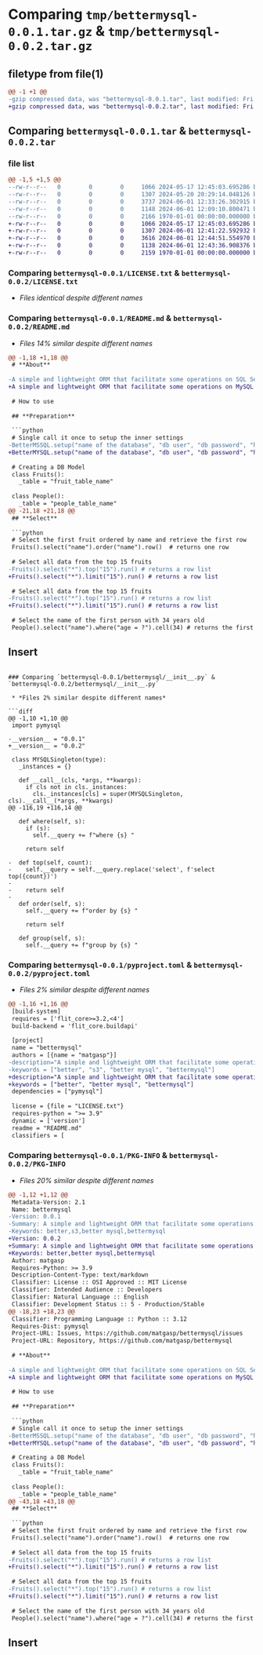 # Comparing `tmp/bettermysql-0.0.1.tar.gz` & `tmp/bettermysql-0.0.2.tar.gz`

## filetype from file(1)

```diff
@@ -1 +1 @@
-gzip compressed data, was "bettermysql-0.0.1.tar", last modified: Fri Jan  1 00:00:00 2016, max compression
+gzip compressed data, was "bettermysql-0.0.2.tar", last modified: Fri Jan  1 00:00:00 2016, max compression
```

## Comparing `bettermysql-0.0.1.tar` & `bettermysql-0.0.2.tar`

### file list

```diff
@@ -1,5 +1,5 @@
--rw-r--r--   0        0        0     1066 2024-05-17 12:45:03.695286 bettermysql-0.0.1/LICENSE.txt
--rw-r--r--   0        0        0     1307 2024-05-20 20:29:14.048126 bettermysql-0.0.1/README.md
--rw-r--r--   0        0        0     3737 2024-06-01 12:33:26.302915 bettermysql-0.0.1/bettermysql/__init__.py
--rw-r--r--   0        0        0     1148 2024-06-01 12:09:10.800471 bettermysql-0.0.1/pyproject.toml
--rw-r--r--   0        0        0     2166 1970-01-01 00:00:00.000000 bettermysql-0.0.1/PKG-INFO
+-rw-r--r--   0        0        0     1066 2024-05-17 12:45:03.695286 bettermysql-0.0.2/LICENSE.txt
+-rw-r--r--   0        0        0     1307 2024-06-01 12:41:22.592932 bettermysql-0.0.2/README.md
+-rw-r--r--   0        0        0     3616 2024-06-01 12:44:51.554970 bettermysql-0.0.2/bettermysql/__init__.py
+-rw-r--r--   0        0        0     1138 2024-06-01 12:43:36.908376 bettermysql-0.0.2/pyproject.toml
+-rw-r--r--   0        0        0     2159 1970-01-01 00:00:00.000000 bettermysql-0.0.2/PKG-INFO
```

### Comparing `bettermysql-0.0.1/LICENSE.txt` & `bettermysql-0.0.2/LICENSE.txt`

 * *Files identical despite different names*

### Comparing `bettermysql-0.0.1/README.md` & `bettermysql-0.0.2/README.md`

 * *Files 14% similar despite different names*

```diff
@@ -1,18 +1,18 @@
 # **About**
 
-A simple and lightweight ORM that facilitate some operations on SQL Server using of pyodbc.
+A simple and lightweight ORM that facilitate some operations on MySQL using of pymysql.
 
 # How to use
 
 ## **Preparation**
 
 ```python
 # Single call it once to setup the inner settings
-BetterMSSQL.setup("name of the database", "db user", "db password", "host", 1234) #port
+BetterMYSQL.setup("name of the database", "db user", "db password", "host", 1234) #port
 
 # Creating a DB Model
 class Fruits():
   _table = "fruit_table_name"
 
 class People():
   _table = "people_table_name"
@@ -21,18 +21,18 @@
 ## **Select**
 
 ```python
 # Select the first fruit ordered by name and retrieve the first row
 Fruits().select("name").order("name").row()  # returns one row
 
 # Select all data from the top 15 fruits
-Fruits().select("*").top("15").run() # returns a row list
+Fruits().select("*").limit("15").run() # returns a row list
 
 # Select all data from the top 15 fruits
-Fruits().select("*").top("15").run() # returns a row list
+Fruits().select("*").limit("15").run() # returns a row list
 
 # Select the name of the first person with 34 years old
 People().select("name").where("age = ?").cell(34) # returns the first cell of the first row
 ```
 
 ## **Insert**
```

### Comparing `bettermysql-0.0.1/bettermysql/__init__.py` & `bettermysql-0.0.2/bettermysql/__init__.py`

 * *Files 2% similar despite different names*

```diff
@@ -1,10 +1,10 @@
 import pymysql
 
-__version__ = "0.0.1"
+__version__ = "0.0.2"
 
 class MYSQLSingleton(type):
   _instances = {}
 
   def __call__(cls, *args, **kwargs):
     if cls not in cls._instances:
       cls._instances[cls] = super(MYSQLSingleton, cls).__call__(*args, **kwargs)
@@ -116,19 +116,14 @@
 
   def where(self, s):
     if (s):
       self.__query += f"where {s} "
 
     return self
     
-  def top(self, count):
-    self.__query = self.__query.replace('select', f'select top({count})')
-
-    return self
-
   def order(self, s):
     self.__query += f"order by {s} "
 
     return self
 
   def group(self, s):
     self.__query += f"group by {s} "
```

### Comparing `bettermysql-0.0.1/pyproject.toml` & `bettermysql-0.0.2/pyproject.toml`

 * *Files 2% similar despite different names*

```diff
@@ -1,16 +1,16 @@
 [build-system]
 requires = ['flit_core>=3.2,<4']
 build-backend = 'flit_core.buildapi'
 
 [project]
 name = "bettermysql"
 authors = [{name = "matgasp"}]
-description="A simple and lightweight ORM that facilitate some operations on SQL Server using of pyodbc."
-keywords = ["better", "s3", "better mysql", "bettermysql"]
+description="A simple and lightweight ORM that facilitate some operations on MySQL using of pymysql."
+keywords = ["better", "better mysql", "bettermysql"]
 dependencies = ["pymysql"]
 
 license = {file = "LICENSE.txt"}
 requires-python = ">= 3.9"
 dynamic = ['version']
 readme = "README.md"
 classifiers = [
```

### Comparing `bettermysql-0.0.1/PKG-INFO` & `bettermysql-0.0.2/PKG-INFO`

 * *Files 20% similar despite different names*

```diff
@@ -1,12 +1,12 @@
 Metadata-Version: 2.1
 Name: bettermysql
-Version: 0.0.1
-Summary: A simple and lightweight ORM that facilitate some operations on SQL Server using of pyodbc.
-Keywords: better,s3,better mysql,bettermysql
+Version: 0.0.2
+Summary: A simple and lightweight ORM that facilitate some operations on MySQL using of pymysql.
+Keywords: better,better mysql,bettermysql
 Author: matgasp
 Requires-Python: >= 3.9
 Description-Content-Type: text/markdown
 Classifier: License :: OSI Approved :: MIT License
 Classifier: Intended Audience :: Developers
 Classifier: Natural Language :: English
 Classifier: Development Status :: 5 - Production/Stable
@@ -18,23 +18,23 @@
 Classifier: Programming Language :: Python :: 3.12
 Requires-Dist: pymysql
 Project-URL: Issues, https://github.com/matgasp/bettermysql/issues
 Project-URL: Repository, https://github.com/matgasp/bettermysql
 
 # **About**
 
-A simple and lightweight ORM that facilitate some operations on SQL Server using of pyodbc.
+A simple and lightweight ORM that facilitate some operations on MySQL using of pymysql.
 
 # How to use
 
 ## **Preparation**
 
 ```python
 # Single call it once to setup the inner settings
-BetterMSSQL.setup("name of the database", "db user", "db password", "host", 1234) #port
+BetterMYSQL.setup("name of the database", "db user", "db password", "host", 1234) #port
 
 # Creating a DB Model
 class Fruits():
   _table = "fruit_table_name"
 
 class People():
   _table = "people_table_name"
@@ -43,18 +43,18 @@
 ## **Select**
 
 ```python
 # Select the first fruit ordered by name and retrieve the first row
 Fruits().select("name").order("name").row()  # returns one row
 
 # Select all data from the top 15 fruits
-Fruits().select("*").top("15").run() # returns a row list
+Fruits().select("*").limit("15").run() # returns a row list
 
 # Select all data from the top 15 fruits
-Fruits().select("*").top("15").run() # returns a row list
+Fruits().select("*").limit("15").run() # returns a row list
 
 # Select the name of the first person with 34 years old
 People().select("name").where("age = ?").cell(34) # returns the first cell of the first row
 ```
 
 ## **Insert**
```

